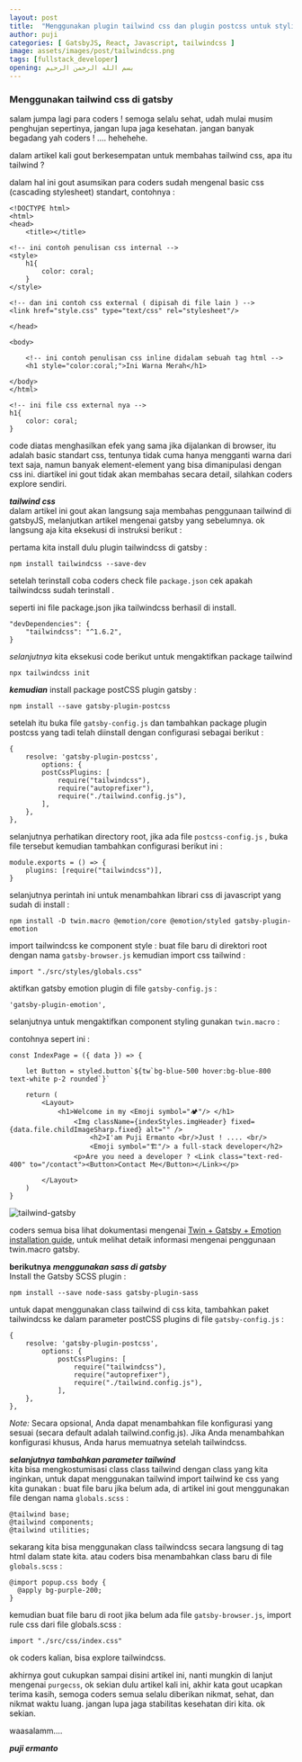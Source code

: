 ```yaml
---
layout: post
title:  "Menggunakan plugin tailwind css dan plugin postcss untuk styling di gatsbyJS"
author: puji
categories: [ GatsbyJS, React, Javascript, tailwindcss ]
image: assets/images/post/tailwindcss.png
tags: [fullstack_developer]
opening: بسم الله الرحمن الرحيم
---  
```



### Menggunakan tailwind css di gatsby  
salam jumpa lagi para coders ! semoga selalu sehat, udah mulai musim penghujan sepertinya, jangan lupa jaga kesehatan. jangan banyak begadang yah coders ! .... hehehehe.  

dalam artikel kali gout berkesempatan untuk membahas tailwind css, apa itu tailwind ? 

dalam hal ini gout asumsikan para coders sudah mengenal basic css (cascading stylesheet) standart, contohnya : 

```
<!DOCTYPE html>
<html>
<head>
	<title></title>

<!-- ini contoh penulisan css internal -->
<style>
	h1{
		color: coral;
	}
</style>

<!-- dan ini contoh css external ( dipisah di file lain ) -->
<link href="style.css" type="text/css" rel="stylesheet"/>

</head>

<body>

	<!-- ini contoh penulisan css inline didalam sebuah tag html -->
	<h1 style="color:coral;">Ini Warna Merah</h1>

</body>
</html>
```
```
<!-- ini file css external nya -->
h1{
	color: coral;
}
```  
code diatas menghasilkan efek yang sama jika dijalankan di browser, itu adalah basic standart css, tentunya tidak cuma hanya mengganti warna dari text saja, namun banyak element-element yang bisa dimanipulasi dengan css ini. diartikel ini gout tidak akan membahas secara detail, silahkan coders explore sendiri.  

***tailwind css***  
dalam artikel ini gout akan langsung saja membahas penggunaan tailwind di gatsbyJS, melanjutkan artikel mengenai gatsby yang sebelumnya. ok langsung aja kita eksekusi di instruksi berikut : 

pertama kita install dulu plugin tailwindcss di gatsby : 
```
npm install tailwindcss --save-dev
```  
setelah terinstall coba coders check file ```package.json``` cek apakah tailwindcss sudah terinstall .

seperti ini file package.json jika tailwindcss berhasil di install.
```
"devDependencies": {
	"tailwindcss": "^1.6.2",
}
```  
*selanjutnya* kita eksekusi code berikut untuk mengaktifkan package tailwind
```
npx tailwindcss init
```  

***kemudian*** install package postCSS plugin gatsby : 
```
npm install --save gatsby-plugin-postcss
```  

setelah itu buka file ```gatsby-config.js``` dan tambahkan package plugin postcss yang tadi telah diinstall  dengan configurasi sebagai berikut : 

```
{
	resolve: 'gatsby-plugin-postcss',
		options: {
		postCssPlugins: [
			require("tailwindcss"),
			require("autoprefixer"),
			require("./tailwind.config.js"),
		],
	},
},
```  
selanjutnya perhatikan directory root, jika ada file  ```postcss-config.js``` , buka file tersebut kemudian tambahkan configurasi berikut ini :  
```
module.exports = () => {
	plugins: [require("tailwindcss")],
}
```  
selanjutnya perintah ini untuk menambahkan librari css di javascript yang sudah di install : 

```
npm install -D twin.macro @emotion/core @emotion/styled gatsby-plugin-emotion
```  
import tailwindcss ke component style : 
buat file baru di direktori root dengan nama ```gatsby-browser.js``` kemudian import css tailwind : 

```
import "./src/styles/globals.css"
```  
aktifkan gatsby emotion plugin di file ```gatsby-config.js``` :  
```
'gatsby-plugin-emotion',
```  
selanjutnya untuk mengaktifkan component styling gunakan ```twin.macro``` :  

contohnya sepert ini : 
```
const IndexPage = ({ data }) => {

	let Button = styled.button`${tw`bg-blue-500 hover:bg-blue-800 text-white p-2 rounded`}` 

	return (
		<Layout>
			<h1>Welcome in my <Emoji symbol="🏕"/> </h1>
				<Img className={indexStyles.imgHeader} fixed={data.file.childImageSharp.fixed} alt="" />
					<h2>I'am Puji Ermanto <br/>Just ! .... <br/> 
					<Emoji symbol="🏗"/> a full-stack developer</h2>
				<p>Are you need a developer ? <Link class="text-red-400" to="/contact"><Button>Contact Me</Button></Link></p>

		</Layout>
	)
}
```  
![tailwind-gatsby]({{site.url}}/assets/images/post/gatsby-tailwind.gif)  

coders semua bisa lihat dokumentasi mengenai <a href="https://github.com/ben-rogerson/twin.macro/blob/master/docs/emotion/gatsby.md"/>Twin + Gatsby + Emotion installation guide</a>, untuk melihat detaik informasi mengenai penggunaan twin.macro gatsby.  

**berikutnya** ***menggunakan sass di gatsby***  
Install the Gatsby SCSS plugin : 

```
npm install --save node-sass gatsby-plugin-sass
```  
untuk dapat menggunakan class tailwind di css kita, tambahkan paket tailwindcss ke dalam parameter postCSS plugins di file ```gatsby-config.js```  : 

```
{
	resolve: 'gatsby-plugin-postcss',
		options: {
			postCssPlugins: [
				require("tailwindcss"),
				require("autoprefixer"),
				require("./tailwind.config.js"),
			],
	},
},
```  
*Note:* Secara opsional, Anda dapat menambahkan file konfigurasi yang sesuai (secara default adalah tailwind.config.js). Jika Anda menambahkan konfigurasi khusus, Anda harus memuatnya setelah tailwindcss.  

***selanjutnya tambahkan parameter tailwind***  
kita bisa mengkostumisasi class class tailwind dengan class yang kita inginkan, untuk dapat menggunakan tailwind import tailwind ke css yang kita gunakan : 
buat file baru jika belum ada, di artikel ini gout menggunakan file dengan nama ```globals.scss``` : 

```
@tailwind base;
@tailwind components;
@tailwind utilities;
```  
sekarang kita bisa menggunakan class tailwindcss secara langsung di tag html dalam state kita. atau coders bisa menambahkan class baru di file ```globals.scss``` : 
```
@import popup.css body {
  @apply bg-purple-200;
}
```  
kemudian buat file baru di root jika belum ada file ```gatsby-browser.js```, import rule css dari file globals.scss :  

```
import "./src/css/index.css"
```  
ok coders kalian, bisa explore tailwindcss. 


akhirnya gout cukupkan sampai disini artikel ini, nanti mungkin di lanjut mengenai ```purgecss```, ok sekian dulu artikel kali ini, akhir kata gout ucapkan terima kasih, semoga coders semua selalu diberikan nikmat, sehat, dan nikmat waktu luang. jangan lupa jaga stabilitas kesehatan diri kita. ok sekian.

waasalamm....

***puji ermanto***  

